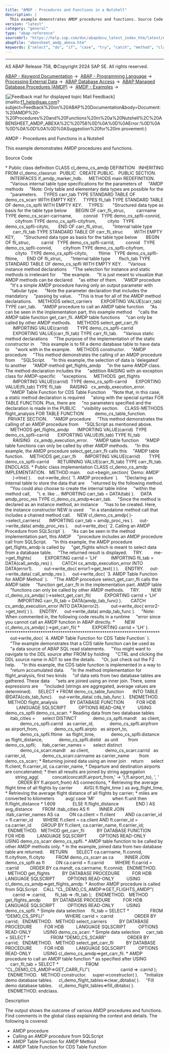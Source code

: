 ```yaml
---
title: "AMDP - Procedures and Functions in a Nutshell"
description: |
  This example demonstrates AMDP procedures and functions. Source Code  Public class definition CLASS cl_demo_cs_amdp DEFINITION INHERITING FROM cl_demo_classrun PUBLIC CREATE PUBLIC. PUBLIC SECTION. INTERFACES if_amdp_marker_hdb. METHODS main REDEFINITION. 'Various internal table type speci
version: "latest"
category: "general"
type: "abap-reference"
sourceUrl: "https://help.sap.com/doc/abapdocu_latest_index_htm/latest/en-US/abensheet_amdp_abexa.htm"
abapFile: "abensheet_amdp_abexa.htm"
keywords: ["select", "do", "if", "case", "try", "catch", "method", "class", "data", "types", "internal-table", "abensheet", "amdp", "abexa"]
---
```


* * *

AS ABAP Release 758, ©Copyright 2024 SAP SE. All rights reserved.

[ABAP - Keyword Documentation](https://help.sap.com/doc/abapdocu_latest_index_htm/latest/en-US/abenabap.htm) →  [ABAP - Programming Language](https://help.sap.com/doc/abapdocu_latest_index_htm/latest/en-US/abenabap_reference.htm) →  [Processing External Data](https://help.sap.com/doc/abapdocu_latest_index_htm/latest/en-US/abenabap_language_external_data.htm) →  [ABAP Database Access](https://help.sap.com/doc/abapdocu_latest_index_htm/latest/en-US/abendb_access.htm) →  [ABAP Managed Database Procedures (AMDP)](https://help.sap.com/doc/abapdocu_latest_index_htm/latest/en-US/abenamdp.htm) →  [AMDP - Examples](https://help.sap.com/doc/abapdocu_latest_index_htm/latest/en-US/abenamdp_abexas.htm) → 

 [![](Mail.gif?object=Mail.gif "Feedback mail for displayed topic") Mail Feedback](mailto:f1_help@sap.com?subject=Feedback%20on%20ABAP%20Documentation&body=Document:%20AMDP%20-%20Procedures%20and%20Functions%20in%20a%20Nutshell%2C%20ABENSHEET_AMDP_ABEXA%2C%20758%0D%0A%0D%0AError:%0D%0A%0D%0A%0D%0A%0D%0ASuggestion%20for%20im
provement:)

AMDP - Procedures and Functions in a Nutshell

This example demonstrates AMDP procedures and functions.

Source Code   

\* Public class definition
CLASS cl\_demo\_cs\_amdp DEFINITION
  INHERITING FROM cl\_demo\_classrun
  PUBLIC
  CREATE PUBLIC.
  PUBLIC SECTION.
    INTERFACES if\_amdp\_marker\_hdb.
    METHODS main REDEFINITION.
    "Various internal table type specifications for the parameters of
    "AMDP methods
    "Note: Only table and elementary data types are possible for the
    "parameters.
    TYPES carr\_tab TYPE STANDARD TABLE OF demo\_cs\_scarr WITH EMPTY KEY.
    TYPES fli\_tab TYPE STANDARD TABLE OF demo\_cs\_spfli WITH EMPTY KEY.
    TYPES:
      "Structured data type as basis for the table type below
      BEGIN OF carr\_fli\_struc,
        carrname TYPE demo\_cs\_scarr-carrname,
        connid   TYPE demo\_cs\_spfli-connid,
        cityfrom TYPE demo\_cs\_spfli-cityfrom,
        cityto   TYPE demo\_cs\_spfli-cityto,
      END OF carr\_fli\_struc,
      "Internal table type
      carr\_fli\_tab TYPE STANDARD TABLE OF carr\_fli\_struc
        WITH EMPTY KEY,
      "Structured data type as basis for the table type below
      BEGIN OF fli\_struc,
        carrid   TYPE demo\_cs\_spfli-carrid,
        connid   TYPE demo\_cs\_spfli-connid,
        cityfrom TYPE demo\_cs\_spfli-cityfrom,
        cityto   TYPE demo\_cs\_spfli-cityto,
        fltime   TYPE demo\_cs\_spfli-fltime,
      END OF fli\_struc,
      "Internal table type
      flsch\_tab TYPE STANDARD TABLE OF demo\_cs\_spfli WITH EMPTY KEY.
    "Various instance method declarations
    "The selection for instance and static methods is irrelevant for
    "the example.
    "It is just meant to visualize that AMDP methods can be declared
    "as either of them.
    "AMDP procedure
    "It's a simple AMDP procedure having only an output parameter with
    "tabular type.
    "Note the parameter declaration that includes the mandatory
    "passing by value.
    "This is true for all of the AMDP method declarations.
    METHODS select\_carriers
      EXPORTING VALUE(carr\_tab) TYPE carr\_tab.
    "AMDP procedure to call an AMDP table function
    "As can be seen in the implementation part, this example method
    "calls the AMDP table function get\_carr\_fli. AMDP table functions
    "can only be called by other AMDP methods.
    METHODS select\_get\_carr\_fli
      IMPORTING VALUE(carrid)       TYPE demo\_cs\_spfli-carrid
      EXPORTING VALUE(carr\_fli\_tab) TYPE carr\_fli\_tab.
    "Various static method declarations
    "The purpose of the implementation of the static constructor in
    "this example is to fill a demo database table to have data to
    "work with in the example.
    METHODS constructor.
    "AMDP procedure
    "This method demonstrates the calling of an AMDP procedure from
    "SQLScript.
    "In this example, the selection of data is 'delegated' to another
    "AMDP method get\_flights\_amdp
    "in the same AMDP class. The method declaration includes the
    "addition RAISING with an exception class for AMDP-specific
    "exceptions.
    METHODS  get\_flights
      IMPORTING VALUE(carrid)  TYPE demo\_cs\_spfli-carrid
      EXPORTING VALUE(fli\_tab) TYPE fli\_tab
      RAISING   cx\_amdp\_execution\_error.
    "AMDP Table Function for CDS Table Function
    "Note that, in this case, a static method declaration is required
    "along with the special syntax FOR TABLE FUNCTION. Plus, there are
    "no parameters specified and the declaration is made in the PUBLIC
    "visibility section.
    CLASS-METHODS flight\_analysis FOR TABLE FUNCTION
        demo\_cs\_table\_function.
  PRIVATE SECTION.
    "AMDP procedure
    "This method demonstrates the calling of an AMDP procedure from
    "SQLScript as mentioned above.
    METHODS get\_flights\_amdp
      IMPORTING VALUE(carrid)  TYPE demo\_cs\_spfli-carrid
      EXPORTING VALUE(fli\_tab) TYPE fli\_tab
      RAISING   cx\_amdp\_execution\_error.
    "AMDP table function
    "AMDP table functions can only be called by other AMDP methods.
    "In this example, the AMDP procedure select\_get\_carr\_fli calls this
    "AMDP table function.
    METHODS get\_carr\_fli
      IMPORTING VALUE(carrid)       TYPE demo\_cs\_spfli-carrid
      RETURNING VALUE(carr\_fli\_tab) TYPE carr\_fli\_tab.
ENDCLASS.
\* Public class implementation
CLASS cl\_demo\_cs\_amdp IMPLEMENTATION.
  METHOD main.
    out->begin\_section( \`Demo: AMDP\`
      )->line( ).
    out->write\_doc( \`1. AMDP procedure\` ).
    "Declaring an internal table to store the data that are
    "returned by the following method.
    "You could also choose to create the internal table inline
    "within the method call,
    "i. e. like ... IMPORTING carr\_tab = DATA(tab) ).
    DATA amdp\_proc\_res TYPE cl\_demo\_cs\_amdp=>carr\_tab.
    "Since the method is declared as an instance method, an instance
    "has to be created. Here, the instance constructor NEW is used
    "in a standalone method call that includes a chained method call.
    NEW cl\_demo\_cs\_amdp( )->select\_carriers(
      IMPORTING carr\_tab = amdp\_proc\_res ).
    out->write\_data( amdp\_proc\_res ).
    out->write\_doc( \`2. Calling an AMDP Procedure from SQLScript\` ).
    "As can be seen in the method implementation part, this AMDP
    "procedure includes an AMDP procedure call from SQLScript.
    "In this example, the AMDP procedure get\_flights\_amdp is called by
    "get\_flights which is meant to select data from a database table.
    "The returned result is displayed.
    TRY.
        me->get\_flights(
          EXPORTING carrid = 'LH'
          IMPORTING fli\_tab = DATA(call\_amdp\_res) ).
      CATCH cx\_amdp\_execution\_error INTO DATA(error1).
        out->write\_doc( error1->get\_text( ) ).
    ENDTRY.
    out->write\_data( call\_amdp\_res ).
    out->write\_doc( \`3. AMDP Table Function for AMDP Method\` ).
    "The AMDP procedure select\_get\_carr\_fli calls the AMDP table
    "function get\_carr\_fli in the implementation part. AMDP table
    "functions can only be called by other AMDP methods.
    TRY.
        NEW cl\_demo\_cs\_amdp( )->select\_get\_carr\_fli(
          EXPORTING carrid = 'LH'
          IMPORTING carr\_fli\_tab = DATA(amdp\_tab\_func) ).
      CATCH cx\_amdp\_execution\_error INTO DATA(error2).
        out->write\_doc( error2->get\_text( ) ).
    ENDTRY.
    out->write\_data( amdp\_tab\_func ).
    "Note: When commented in, the following code results in a runtime
    "error since you cannot call an AMDP function in ABAP directly.
\*        NEW cl\_demo\_cs\_amdp( )->get\_carr\_fli(
\*          EXPORTING carrid = 'LH' ).
\*\*\*\*\*\*\*\*\*\*\*\*\*\*\*\*\*\*\*\*\*\*\*\*\*\*\*\*\*\*\*\*\*\*\*\*\*\*\*\*\*\*\*\*\*\*\*\*\*\*\*\*\*\*\*\*\*\*\*\*\*\*\*\*\*\*\*\*\*\*
    out->write\_doc( \`4. AMDP Table Function for CDS Table Function\` ).
    "The example demonstrates that a CDS table function can be used as
    "a data source of ABAP SQL read statements.
    "You might want to navigate to the DDL source after FROM by holding
    "CTRL and clicking the DDL source name in ADT to see the details.
    "Or, just check out the F2 help.
    "In this example, the CDS table function is implemented in a way to
    "return accumulated data.
    "In the method implementation for flight\_analysis, first two kinds
    "of data sets from two database tables are gathered. These data
    "sets are joined using an inner join. There, some expressions are
    "included (strings are aggregated, average values are determined).
    SELECT \* FROM demo\_cs\_table\_function
      INTO TABLE @DATA(cds\_tab\_func).
    out->write\_data( cds\_tab\_func ).
  ENDMETHOD.
  METHOD flight\_analysis
         BY DATABASE FUNCTION
         FOR HDB
         LANGUAGE SQLSCRIPT
         OPTIONS READ-ONLY
         USING demo\_cs\_spfli demo\_cs\_scarr.
\* Reading data from two database tables
    itab\_cities =
     select DISTINCT
            demo\_cs\_spfli.mandt    as client,
            demo\_cs\_spfli.carrid   as carrier\_id,
            demo\_cs\_spfli.airpfrom as airport\_from,
            demo\_cs\_spfli.airpto   as airport\_to,
            demo\_cs\_spfli.fltime   as flight\_time,
            demo\_cs\_spfli.distance as flight\_distance,
            demo\_cs\_spfli.distid   as unit
       from demo\_cs\_spfli;
    itab\_carrier\_names =
     select distinct
            demo\_cs\_scarr.mandt    as client,
            demo\_cs\_scarr.carrid   as carrier\_id,
            demo\_cs\_scarr.carrname as carrier\_name
       from demo\_cs\_scarr;
\* Returning joined data using an inner join
   return
     select fl.client, fl.carrier\_id, ca.carrier\_name,
\* Departure and destination airports are concatenated;
\* then all results are joined by string aggregation
        string\_agg(
          concat(concat(fl.airport\_from,' -> '),fl.airport\_to), ', '
          ORDER BY fl.airport\_from) AS connections,
\* Retrieving the average flight time of all flights by carrier
        AVG( fl.flight\_time ) as avg\_flight\_time,
\* Retrieving the average flight distance of all flights by carrier;
\* miles are converted to kilometers
        avg( case 'MI'
             when fl.unit then fl.flight\_distance \* 1.609
             ELSE fl.flight\_distance
             END ) AS avg\_distance
       FROM :itab\_cities AS fl
       INNER JOIN :itab\_carrier\_names AS ca
       ON ca.client = fl.client
       AND ca.carrier\_id = fl.carrier\_id
       WHERE fl.client = ca.client AND fl.carrier\_id = ca.carrier\_id
       GROUP BY fl.client, ca.carrier\_name, fl.carrier\_id;
  ENDMETHOD.
  METHOD get\_carr\_fli
         BY DATABASE FUNCTION
         FOR HDB
         LANGUAGE SQLSCRIPT
         OPTIONS READ-ONLY
         USING demo\_cs\_scarr demo\_cs\_spfli.
\* AMDP table function to be called by other AMDP methods only.
\* In the example, joined data from two database table are returned.
    RETURN
      SELECT ca.carrname, fl.connid, fl.cityfrom, fl.cityto
        FROM demo\_cs\_scarr as ca
        INNER JOIN demo\_cs\_spfli as fl
        ON ca.carrid = fl.carrid
        WHERE fl.carrid = :carrid
        ORDER BY ca.mandt, ca.carrname, fl.connid;
  ENDMETHOD.
  METHOD get\_flights
         BY DATABASE PROCEDURE
         FOR HDB
         LANGUAGE SQLSCRIPT
         OPTIONS READ-ONLY
         USING cl\_demo\_cs\_amdp=>get\_flights\_amdp.
\* Another AMDP procedure is called from SQLScript
    CALL "CL\_DEMO\_CS\_AMDP=>GET\_FLIGHTS\_AMDP"(
      carrid => :carrid,
      fli\_tab => :fli\_tab );
  ENDMETHOD.
  METHOD get\_flights\_amdp
         BY DATABASE PROCEDURE
         FOR HDB
         LANGUAGE SQLSCRIPT
         OPTIONS READ-ONLY
         USING demo\_cs\_spfli.
\* Simple data selection
    fli\_tab = SELECT \*
                FROM "DEMO\_CS\_SPFLI"
                WHERE carrid = :carrid
                ORDER BY carrid;
  ENDMETHOD.
  METHOD select\_carriers
         BY DATABASE PROCEDURE
         FOR HDB
         LANGUAGE SQLSCRIPT
         OPTIONS READ-ONLY
         USING demo\_cs\_scarr.
\* Simple data selection
    carr\_tab = SELECT \*
                FROM "DEMO\_CS\_SCARR"
                ORDER BY carrid;
  ENDMETHOD.
  METHOD select\_get\_carr\_fli
         BY DATABASE PROCEDURE
         FOR HDB
         LANGUAGE SQLSCRIPT
         OPTIONS READ-ONLY
         USING cl\_demo\_cs\_amdp=>get\_carr\_fli.
\* AMDP procedure to call an AMDP table function
\* as specified after USING
    carr\_fli\_tab = SELECT \*
                     FROM "CL\_DEMO\_CS\_AMDP=>GET\_CARR\_FLI"(
                        carrid => :carrid );
  ENDMETHOD.
  METHOD constructor.
    super->constructor( ).
    "Initialize demo database tables.
    cl\_demo\_flight\_tables=>clear\_dbtabs( ).
    "Fill demo database tables.
    cl\_demo\_flight\_tables=>fill\_dbtabs( ).
  ENDMETHOD.
endclass.

Description   

The output shows the outcome of various AMDP procedures and functions. Find comments in the global class explaining the context and details. The following is covered:

-   AMDP procedure
-   Calling an AMDP procedure from SQLScript
-   AMDP Table Function for AMDP Method
-   AMDP Table Function for CDS Table Function